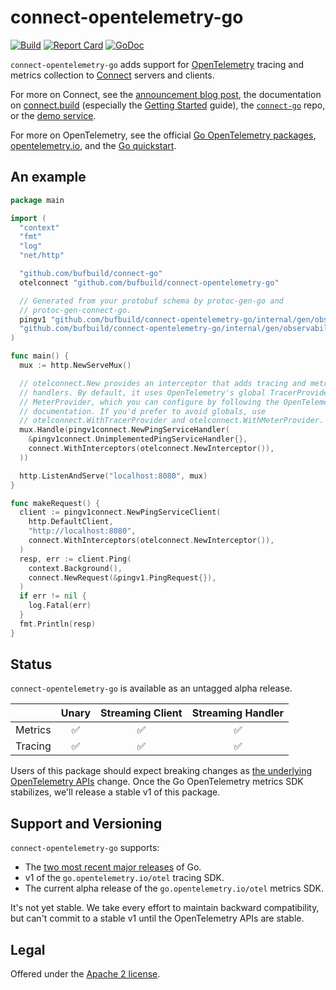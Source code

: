 connect-opentelemetry-go
========================

[![Build](https://github.com/bufbuild/connect-opentelemetry-go/actions/workflows/ci.yaml/badge.svg?branch=main)](https://github.com/bufbuild/connect-opentelemetry-go/actions/workflows/ci.yaml)
[![Report Card](https://goreportcard.com/badge/github.com/bufbuild/connect-opentelemetry-go)](https://goreportcard.com/report/github.com/bufbuild/connect-opentelemetry-go)
[![GoDoc](https://pkg.go.dev/badge/github.com/bufbuild/connect-opentelemetry-go.svg)](https://pkg.go.dev/github.com/bufbuild/connect-opentelemetry-go)

`connect-opentelemetry-go` adds support for [OpenTelemetry][opentelemetry.io]
tracing and metrics collection to [Connect][connect-go] servers and clients.

For more on Connect, see the [announcement blog post][blog], the documentation
on [connect.build][docs] (especially the [Getting Started] guide), the
[`connect-go`][connect-go] repo, or the [demo service][demo].

For more on OpenTelemetry, see the official [Go OpenTelemetry
packages][otel-go], [opentelemetry.io], and the [Go
quickstart][otel-go-quickstart].

## An example

```go
package main

import (
  "context"
  "fmt"
  "log"
  "net/http"

  "github.com/bufbuild/connect-go"
  otelconnect "github.com/bufbuild/connect-opentelemetry-go"

  // Generated from your protobuf schema by protoc-gen-go and
  // protoc-gen-connect-go.
  pingv1 "github.com/bufbuild/connect-opentelemetry-go/internal/gen/observability/ping/v1"
  "github.com/bufbuild/connect-opentelemetry-go/internal/gen/observability/ping/v1/pingv1connect"
)

func main() {
  mux := http.NewServeMux()

  // otelconnect.New provides an interceptor that adds tracing and metrics to both clients and
  // handlers. By default, it uses OpenTelemetry's global TracerProvider and
  // MeterProvider, which you can configure by following the OpenTelemetry
  // documentation. If you'd prefer to avoid globals, use
  // otelconnect.WithTracerProvider and otelconnect.WithMeterProvider.
  mux.Handle(pingv1connect.NewPingServiceHandler(
    &pingv1connect.UnimplementedPingServiceHandler{},
    connect.WithInterceptors(otelconnect.NewInterceptor()),
  ))

  http.ListenAndServe("localhost:8080", mux)
}

func makeRequest() {
  client := pingv1connect.NewPingServiceClient(
    http.DefaultClient,
    "http://localhost:8080",
    connect.WithInterceptors(otelconnect.NewInterceptor()),
  )
  resp, err := client.Ping(
    context.Background(),
    connect.NewRequest(&pingv1.PingRequest{}),
  )
  if err != nil {
    log.Fatal(err)
  }
  fmt.Println(resp)
}
```

## Status

`connect-opentelemetry-go` is available as an untagged alpha release.

|         | Unary | Streaming Client | Streaming Handler |
|---------|:-----:|:----------------:|:-----------------:|
| Metrics | ✅    | ✅               | ✅                |
| Tracing | ✅    | ✅               | ✅                |

Users of this package should expect breaking changes
as [the underlying OpenTelemetry
APIs](https://opentelemetry.io/docs/instrumentation/go/#status-and-releases)
change. Once the Go OpenTelemetry metrics SDK stabilizes, we'll
release a stable v1 of this package.

## Support and Versioning

`connect-opentelemetry-go` supports:

* The [two most recent major releases][go-support-policy] of Go.
* v1 of the `go.opentelemetry.io/otel` tracing SDK.
* The current alpha release of the `go.opentelemetry.io/otel` metrics SDK.

It's not yet stable. We take every effort to maintain backward compatibility,
but can't commit to a stable v1 until the OpenTelemetry APIs are stable.

## Legal

Offered under the [Apache 2 license][license].

[blog]: https://buf.build/blog/connect-a-better-grpc
[connect-go]: https://github.com/bufbuild/connect-go
[demo]: https://github.com/bufbuild/connect-demo
[docs]: https://connect.build
[Getting Started]: https://connect.build/docs/go/getting-started
[go-support-policy]: https://golang.org/doc/devel/release#policy
[license]: https://github.com/bufbuild/connect-opentelemetry-go/blob/main/LICENSE
[opentelemetry.io]: https://opentelemetry.io/
[otel-go]: https://github.com/open-telemetry/opentelemetry-go
[otel-go-quickstart]: https://opentelemetry.io/docs/instrumentation/go/getting-started/
